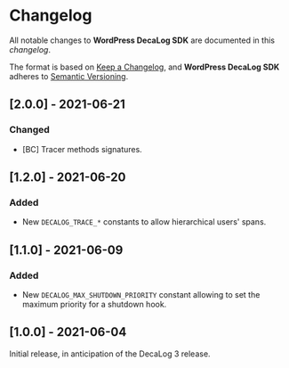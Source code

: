 # Changelog
All notable changes to **WordPress DecaLog SDK** are documented in this *changelog*.

The format is based on [Keep a Changelog](https://keepachangelog.com/en/1.0.0/), and **WordPress DecaLog SDK** adheres to [Semantic Versioning](https://semver.org/spec/v2.0.0.html).

## [2.0.0] - 2021-06-21

### Changed
- [BC] Tracer methods signatures.

## [1.2.0] - 2021-06-20

### Added
- New `DECALOG_TRACE_*` constants to allow hierarchical users' spans.

## [1.1.0] - 2021-06-09

### Added
- New `DECALOG_MAX_SHUTDOWN_PRIORITY` constant allowing to set the maximum priority for a shutdown hook.

## [1.0.0] - 2021-06-04

Initial release, in anticipation of the DecaLog 3 release.
